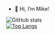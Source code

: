 - 👋 Hi, I’m Mike!

![GitHub stats](https://github-readme-stats.vercel.app/api?username=mtoth003&show_icons=true&theme=radical)
</br>
[![Top Langs](https://github-readme-stats.vercel.app/api/top-langs/?username=mtoth003&layout=compact)](https://github.com/mtoth003/github-readme-stats)


<!---
mtoth003/mtoth003 is a ✨ special ✨ repository because its `README.md` (this file) appears on your GitHub profile.
You can click the Preview link to take a look at your changes.
--->
